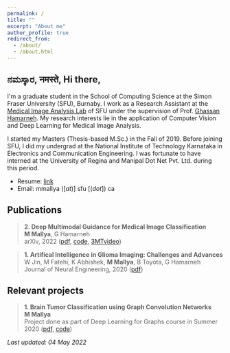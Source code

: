 ```yaml
---
permalink: /
title: ""
excerpt: "About me"
author_profile: true
redirect_from: 
  - /about/
  - /about.html
---
```



ನಮಸ್ಕಾರ, नमस्ते, Hi there,
---

I'm a graduate student in the School of Computing Science at the Simon Fraser University (SFU), Burnaby. I work as a Research Assistant at the [Medical Image Analysis Lab](https://www.medicalimageanalysis.com/) of SFU under the supervision of Prof. [Ghassan Hamarneh](https://scholar.google.com/citations?user=61DdlkAAAAAJ). My research interests lie in the application of Computer Vision and Deep Learning for Medical Image Analysis.

I started my Masters (Thesis-based M.Sc.) in the Fall of 2019. Before joining SFU, I did my undergrad at the National Institute of Technology Karnataka in Electronics and Communication Engineering. I was fortunate to have interned at the University of Regina and Manipal Dot Net Pvt. Ltd. during this period. 

- Resume: [link](https://drive.google.com/file/d/1Y5pnolHBKPlTDDASfbZcaRr4PCV34FKX/view?usp=sharing)
- Email: mmallya ([_at_)] sfu [(_dot_]) ca

Publications
---

> **2. Deep Multimodal Guidance for Medical Image Classification**  
> **M Mallya**, G Hamarneh  
> arXiv, 2022 ([pdf](https://arxiv.org/pdf/2203.05683.pdf), [code](https://github.com/mayurmallya/Deep-Multimodal-Guidance-for-Medical-Image-Classification), [3MTvideo](https://youtu.be/hy-haCkZsNo))  

> **1. Artifical Intelligence in Glioma Imaging: Challenges and Advances**  
> W Jin, M Fatehi, K Abhishek, **M Mallya**, B Toyota, G Hamarneh  
> Journal of Neural Engineering, 2020 ([pdf](https://iopscience.iop.org/article/10.1088/1741-2552/ab8131/pdf))  


Relevant projects
---

> **1. Brain Tumor Classification using Graph Convolution Networks**  
> **M Mallya**  
> Project done as part of Deep Learning for Graphs course in Summer 2020 ([pdf](https://drive.google.com/file/d/1sJLczysTd3q0PM0y9ivzrzeppJ16H0Pu/view?usp=sharing), [code](https://github.com/mayurmallya/Brain-Tumor-Classification-Using-GCNs))  


*Last updated: 04 May 2022*
